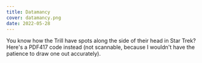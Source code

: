 ```yaml
---
title: Datamancy
cover: datamancy.png
date: 2022-05-28
---
```

You know how the Trill have spots along the side of their head in Star Trek? Here's a PDF417 code instead (not scannable, because I wouldn't have the patience to draw one out accurately).
